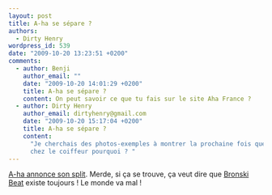 ```yaml
---
layout: post
title: A-ha se sépare ?
authors:
  - Dirty Henry
wordpress_id: 539
date: "2009-10-20 13:23:51 +0200"
comments:
  - author: Benji
    author_email: ""
    date: "2009-10-20 14:01:29 +0200"
    title: A-ha se sépare ?
    content: On peut savoir ce que tu fais sur le site Aha France ?
  - author: Dirty Henry
    author_email: dirtyhenry@gmail.com
    date: "2009-10-20 15:17:04 +0200"
    title: A-ha se sépare ?
    content:
      "Je cherchais des photos-exemples à montrer la prochaine fois que j'irai
      chez le coiffeur pourquoi ? "
---
```


[A-ha annonce son split][1]. Merde, si ça se trouve, ça veut dire que
[Bronski Beat](http://www.youtube.com/watch?v=9Xa79n1CdKY) existe toujours ! Le
monde va mal !

[1]: http://www.aha-fr.com/news-suite.php?id_news=504

